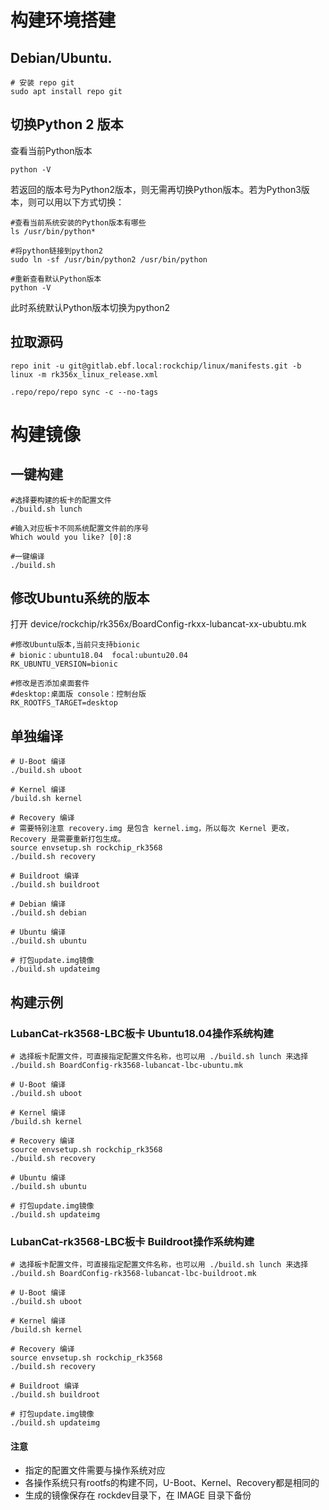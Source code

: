 # 构建环境搭建

## Debian/Ubuntu.
```
# 安装 repo git
sudo apt install repo git
```

## 切换Python 2 版本

查看当前Python版本
```
python -V
```
若返回的版本号为Python2版本，则无需再切换Python版本。若为Python3版本，则可以用以下方式切换：

```
#查看当前系统安装的Python版本有哪些
ls /usr/bin/python*

#将python链接到python2
sudo ln -sf /usr/bin/python2 /usr/bin/python

#重新查看默认Python版本
python -V
```
此时系统默认Python版本切换为python2

## 拉取源码
```
repo init -u git@gitlab.ebf.local:rockchip/linux/manifests.git -b linux -m rk356x_linux_release.xml

.repo/repo/repo sync -c --no-tags
```

# 构建镜像
## 一键构建

```
#选择要构建的板卡的配置文件
./build.sh lunch

#输入对应板卡不同系统配置文件前的序号
Which would you like? [0]:8

#一键编译
./build.sh
```



## 修改Ubuntu系统的版本

打开 device/rockchip/rk356x/BoardConfig-rkxx-lubancat-xx-ububtu.mk

```
#修改Ubuntu版本,当前只支持bionic
# bionic：ubuntu18.04  focal:ubuntu20.04
RK_UBUNTU_VERSION=bionic

#修改是否添加桌面套件
#desktop:桌面版 console：控制台版
RK_ROOTFS_TARGET=desktop
```

## 单独编译

```
# U-Boot 编译
./build.sh uboot

# Kernel 编译
/build.sh kernel

# Recovery 编译
# 需要特别注意 recovery.img 是包含 kernel.img，所以每次 Kernel 更改，Recovery 是需要重新打包生成。
source envsetup.sh rockchip_rk3568
./build.sh recovery

# Buildroot 编译
./build.sh buildroot

# Debian 编译
./build.sh debian

# Ubuntu 编译
./build.sh ubuntu

# 打包update.img镜像
./build.sh updateimg
```

## 构建示例

### LubanCat-rk3568-LBC板卡 Ubuntu18.04操作系统构建

```
# 选择板卡配置文件，可直接指定配置文件名称，也可以用 ./build.sh lunch 来选择
./build.sh BoardConfig-rk3568-lubancat-lbc-ubuntu.mk

# U-Boot 编译
./build.sh uboot

# Kernel 编译
/build.sh kernel

# Recovery 编译
source envsetup.sh rockchip_rk3568
./build.sh recovery

# Ubuntu 编译
./build.sh ubuntu

# 打包update.img镜像
./build.sh updateimg
```



### LubanCat-rk3568-LBC板卡 Buildroot操作系统构建

```
# 选择板卡配置文件，可直接指定配置文件名称，也可以用 ./build.sh lunch 来选择
./build.sh BoardConfig-rk3568-lubancat-lbc-buildroot.mk

# U-Boot 编译
./build.sh uboot

# Kernel 编译
/build.sh kernel

# Recovery 编译
source envsetup.sh rockchip_rk3568
./build.sh recovery

# Buildroot 编译
./build.sh buildroot

# 打包update.img镜像
./build.sh updateimg
```

#### 注意

- 指定的配置文件需要与操作系统对应
- 各操作系统只有rootfs的构建不同，U-Boot、Kernel、Recovery都是相同的
- 生成的镜像保存在 rockdev目录下，在 IMAGE 目录下备份
